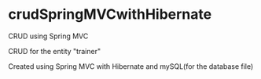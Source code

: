 # crudSpringMVCwithHibernate
CRUD using Spring MVC 

CRUD for the entity "trainer"

Created using Spring MVC with Hibernate and mySQL(for the database file)

